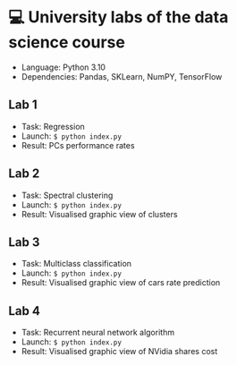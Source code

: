 # :computer: University labs of the data science course

- Language: Python 3.10
- Dependencies: Pandas, SKLearn, NumPY, TensorFlow

## Lab 1

- Task: Regression
- Launch: `$ python index.py`
- Result: PCs performance rates

## Lab 2

- Task: Spectral clustering
- Launch: `$ python index.py`
- Result: Visualised graphic view of clusters

## Lab 3

- Task: Multiclass classification
- Launch: `$ python index.py`
- Result: Visualised graphic view of cars rate prediction

## Lab 4

- Task: Recurrent neural network algorithm
- Launch: `$ python index.py`
- Result: Visualised graphic view of NVidia shares cost

